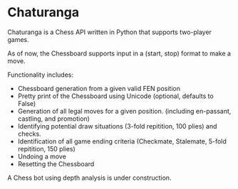 # Chaturanga

Chaturanga is a Chess API written in Python that supports two-player games.

As of now, the Chessboard supports input in a (start, stop) format to make a move.

Functionality includes:
* Chessboard generation from a given valid FEN position
* Pretty print of the Chessboard using Unicode (optional, defaults to False)
* Generation of all legal moves for a given position. (including en-passant, castling, and promotion)
* Identifying potential draw situations (3-fold repitition, 100 plies) and checks.
* Identification of all game ending criteria (Checkmate, Stalemate, 5-fold repitition, 150 plies)
* Undoing a move
* Resetting the Chessboard

A Chess bot using depth analysis is under construction.
